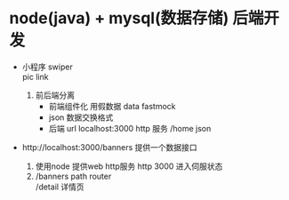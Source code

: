# node(java) + mysql(数据存储)  后端开发

- 小程序  swiper  
    pic   link   
    1. 前后端分离  
        - 前端组件化  用假数据
            data  fastmock
        - json  数据交换格式
        - 后端
            url  localhost:3000 http 服务
            /home  json

- http://localhost:3000/banners  提供一个数据接口
    1. 使用node 提供web  http服务
        http 
        3000  进入伺服状态
    2. /banners path    router  
        /detail 详情页